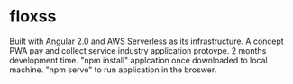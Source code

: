 # floxss
Built with Angular 2.0 and AWS Serverless as its infrastructure. 
A concept PWA pay and collect service industry application protoype. 2 months development time.
"npm install" applcation once downloaded to local machine.
"npm serve" to run application in the broswer. 
